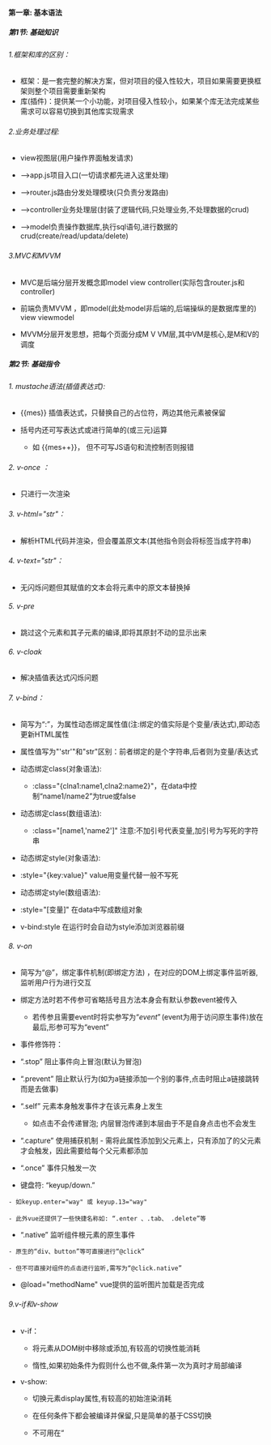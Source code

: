 #### 第一章: 基本语法

##### 第1节: 基础知识

######  1.框架和库的区别：

- 框架：是一套完整的解决方案，但对项目的侵入性较大，项目如果需要更换框架则整个项目需要重新架构
- 库(插件)：提供某一个小功能，对项目侵入性较小，如果某个库无法完成某些需求可以容易切换到其他库实现需求

######  2.业务处理过程:

- view视图层(用户操作界面触发请求)

-  -->app.js项目入口(一切请求都先进入这里处理)

-  -->router.js路由分发处理模块(只负责分发路由)

-  -->controller业务处理层(封装了逻辑代码,只处理业务,不处理数据的crud)

-  -->model负责操作数据库,执行sql语句,进行数据的crud(create/read/updata/delete)

######  3.MVC和MVVM

- MVC是后端分层开发概念即model view controller(实际包含router.js和controller)

-  前端负责MVVM ，即model(此处model非后端的,后端操纵的是数据库里的) view viewmodel

-  MVVM分层开发思想，把每个页面分成M V VM层,其中VM是核心,是M和V的调度



##### 第2节: 基础指令

###### 1. mustache语法(插值表达式): 

- {{mes}} 插值表达式，只替换自己的占位符，两边其他元素被保留

- 括号内还可写表达式或进行简单的(或三元)运算
  - 如 {{mes++}}， 但不可写JS语句和流控制否则报错

###### 2. v-once ：

- 只进行一次渲染

###### 3. v-html="str"： 

- 解析HTML代码并渲染，但会覆盖原文本(其他指令则会将标签当成字符串)

###### 4. v-text="str"： 

- 无闪烁问题但其赋值的文本会将元素中的原文本替换掉

###### 5. v-pre 

- 跳过这个元素和其子元素的编译,即将其原封不动的显示出来

###### 6. v-cloak 

- 解决插值表达式闪烁问题

###### 7. v-bind：

- 简写为“:”，为属性动态绑定属性值(注:绑定的值实际是个变量/表达式),即动态更新HTML属性

- 属性值写为"'str'"和"str"区别：前者绑定的是个字符串,后者则为变量/表达式

- 动态绑定class(对象语法):   
  - :class="{clna1:name1,clna2:name2}"，在data中控制“name1/name2”为true或false

- 动态绑定class(数组语法):    
  - :class="[name1,'name2']" 注意:不加引号代表变量,加引号为写死的字符串

-   动态绑定style(对象语法): 
  - :style="{key:value}" value用变量代替一般不写死

-   动态绑定style(数组语法): 
  - :style="[变量]" 在data中写成数组对象

-   v-bind:style 在运行时会自动为style添加浏览器前缀

###### 8. v-on

- 简写为“@”，绑定事件机制(即绑定方法) ，在对应的DOM上绑定事件监听器,监听用户行为进行交互

- 绑定方法时若不传参可省略括号且方法本身会有默认参数event被传入
  - 若传参且需要event时将实参写为“$event”($event为用于访问原生事件)放在最后,形参可写为“event”

-  事件修饰符：

  - “.stop” 阻止事件向上冒泡(默认为冒泡) 

  - “.prevent” 阻止默认行为(如为a链接添加一个别的事件,点击时阻止a链接跳转而是去做事) 

  - “.self” 元素本身触发事件才在该元素身上发生
    -  如点击不会传递冒泡; 内层冒泡传递到本层由于不是自身点击也不会发生

  -  “.capture” 使用捕获机制
    - 需将此属性添加到父元素上，只有添加了的父元素才会触发，因此需要给每个父元素都添加

  -  “.once” 事件只触发一次

  -  键盘符: “keyup/down.” 

    - 如keyup.enter="way" 或 keyup.13="way"

    - 此外vue还提供了一些快捷名称如: “.enter 、.tab、 .delete”等

  -  “.native” 监听组件根元素的原生事件

    - 原生的“div、button”等可直接进行“@click”

    - 但不可直接对组件的点击进行监听,需写为“@click.native”

  -   @load="methodName" vue提供的监听图片加载是否完成

###### 9.v-if和v-show

- v-if：

  - 将元素从DOM树中移除或添加,有较高的切换性能消耗

  - 惰性,如果初始条件为假则什么也不做,条件第一次为真时才局部编译

- v-show:

  - 切换元素display属性,有较高的初始渲染消耗

  -  在任何条件下都会被编译并保留,只是简单的基于CSS切换

  -  不可用在“<template>上”

-  如果元素频繁切换,最好用v-show  

-   如果显示一次或永不显示,没必要将其渲染,最好用v-if

###### 10.v-for

- 循环数组: 

  -  v-for='item in list' 仅获取值 

  -  v-for='(item,index) in list' 获取值和索引(从0开始)

-  循环对象数组:
  -  v-for='object in Array' 获取到对象object， 提取对象值使用“object.属性”， 获取索引的用法同上

-  循环对象: 
  -  v-for='(value,[key],[index]) in object'  key和index为可选参数

-   迭代数字: 
  -  v-for='count in number' count值从1开始

-   使用v-for指令最好添加key,用以指明当前循环对象的身份,由于v-for渲染已更新过的列表元素时,列表项虽已发生更改但它仍简单复用此处的每个元素,并没有跟踪每个节点由此可能造成乱序(详看diff算法及数据结构)

-   v-bind绑定key时，绑定值只能为number或string类型
  -    一般为“:key='onlyitem'”(不和index绑定)
  -    添加了key属性的元素不会被复用,而未添加则Vue在渲染时出于效率考虑会尽可能复用已有的元素

###### 11.v-model

- 数据双向绑定,只能用于表单元素

-   仅仅对于input时，原理:语法糖,v-bind和v-on的结合

  - 实质:v-bind绑定数据(:value="mes"),v-on绑定input事件(v-on:input="change")

  - change(event){this.mes=event.target.value}

-   和radio组合:
  - v-model绑定相同的变量即可,即代替了name属性形成互斥
  - 但value属性要写,因为提交的就是它,实际上v-model绑定的就是它

-   和checkbox组合:

  - 单个复选框:如同意某一项协议,此时v-model为布尔值,value值不影响v-model

  - 多个复选框:v-model绑定同一个变量,变量对应数组即可(注:写法“变量:[]” 必须有“[]”)
    - 此时要有value,选中时会将value添加进数组中

-   和select(下拉菜单)组合: 

  - v-model加到select标签上而非option标签上

  - v-model会优先匹配value属性,若无value则匹配“<option>”的text
  - 单选:v-model对应的变量绑定单个字符串即可 即“变量:""”

  - 多选:v-model对应的变量绑定数组,注意写法(select标签内要添加multiple属性)

  - 值绑定(:value):一般input中的value不写死,故需动态绑定(此知识点是对checkbox和select的优化)

  ```html
  <label v-for="item in items" :for="item">
    <input type="checkbox" :value="item" :id="item" v-model="hobbies">
  </label>
  ```

  ```javascript
   hobbies:[],
   items:["篮球","足球","排球","火球"]
  ```

-   修饰符:

  -  v-model.lazy：输入框失去焦点或按回车时才同步数据,而非默认的数据改变时立刻同步

  -  v-model.number：将输入框的内容当做数字处理,默认情况下输入的内容是被当做字符串进行处理的

  -  v-model.trim：去除输入内容左右两端的空格

##### 第3节: 数组中能在vue中及时响应的方法

###### 1.  及时响应的方法: 

- push/pop/shift/unshift/sort/reverse/splice 
- 这些方法均可及时响应且不会改变原数组

######  2. 不能及时响应的方法:

- 直接使用Arr[index]='str'索引值修改
  - 解决方法: vue提供的set方法: vue.set(Arr,index,newValue) ,可直接通过相应的索引进行修改

- 修改数组长度Arr.length=num
  - 解决方法: 通过修改splice()数组中的元素

##### 第4节: 计算属性

1. 计算属性有两个特定的get和set方法,但一般不写set方法则为只读属性

2. 所有计算属性都以函数形式写在computed内,最终返回计算后的结果

3. 例:

```vue
<h2>{{str}}</h2>
```

```javascript
computed:{
  str: {
    set: function(value) {
      console.log(value * 2)
    }
    get: function() {
      console.log("example")
    }
  }
  // 使用set时可直接“vm.str=x”此时形参value等于x
  // 若只有一个属性则可直接简写为str(){...}
}
```

4. 特点
   - 性能更高,其内部的方法只调用一次
   - 计算属性依赖缓存,当数据变化时才会再次重新取值再次调用
   - 当遍历大数组和做大量计算时使用计算属性
   - 而methods则是只要被渲染就会被调用

##### 第5节: 过滤器

1. 在插值“{{}}”中数据的尾部添加管道符“|” 

    - 经常用于格式化文本,如字母大小写,货币千位使用逗号分隔等

    - {{msg | filtername([arg1],[arg2])}} 

        - 将msg作为参数传递给filtername进行处理,filtername可接受参数,但第一个参数为msg

        - 注:当filtername接受参数时形参需比实参多一个参数作为msg

2. 写法:

    - ```javascript
        //  过滤器无参数时
        {{ msg | filtername }} 
        /*------------------------*/
        filters:{
          filtername(str) {
            return console.log(str) 
          }
        }
        
        // 有参数时
        {{ msg | filtername(str) }} 
        /*------------------------*/
        filters:{
          filtername(Msg,Str) {
            return console.log(Msg + Str) 
          }
        }
        ```

        

    - ```javascript
        //  从外部引入方法将其注册为过滤器
        {{ msg | filtername }} 
        /*------------------------*/
        import filtername from '...'
        /*------------------------*/
        filters:{ filtername }
        
        // 注：引入的filtername方法内部处理完毕需将结果return
        ```



------

#### 第二章: 组件

##### 第1节：组件创建步骤

###### 1. 方法1:

- 常规方法创建,但vue2.0之后不推荐此写法

1. 创建组件构造器:

    - ```javascript
        const myComponent=Vue.extend({
          template: `<div><h2>第一步创建组件</h2></div>` 
         })
        ```

        

2. 注册组件:

    - Vue.component('组件标签名',组件构造器名)

    - 如：Vue.component('my-cpn',myComponent)

3. 使用组件:
    - <my-cpn></my-cpn>   

###### 2. 方法2:

- 使用注册语法糖,同方法1相比只是省略了“extend”而已
- 直接注册 “Vue.component('组件标签名',{template:}) ”就是把extend内的内容直接替换过来

注:方法1和2都是全局注册,无需在实例中再次去注册

模块化:从代码逻辑角度划分,方便代码分层开发,保证每个功能模块单一

组件化:从UI界面角度划分,前端的组件化,方便UI组件重用

##### 第2节: 全局与局部组件

######  1. 全局组件:

- 写在实例外部的“Vue.component('组件标签名',组件构造器名)”
- 全局均可使用

######  2.局部组件: 

- 写在实例内部的如同methods方法“components:{组件标签名:组件构造器名}”
- 只能在挂载的实例内使用

###### 3.$el属性

- 所有的组件都有一个“$el”属性用来获取组成组件的元素
- 如: 直接拿组件的offsetTop属性“this.$refs.str.offsetTop”拿不到,需写为“this.$refs.str.$el.offsetTop”
- 注: 仅仅是组件来用“$el”

##### 第3节: 父子组件

- 组件只能先创建再注册,书写顺序不可反
- 子组件应先创建再创建父组件

- 可在父组件中注册子组件

- ```javascript
    const son=Vue.extend({
      template:
      	` <div><h2>这是子组件</h2></div> `
    })
    const par=Vue.extend({
      template:
      	`<div><h2>这是父组件,下面是调用的子组件</h2></div>`,
      	components:{cpnson:son},
    })
    Vue.component('cpnpar',par)
    ```

    

- 针对上例,不可直接在实例中使用(好比附庸的附庸不是我的附庸)

- 若想在实例中直接使用子组件则必须将其进行全局注册或在实例中再次进行注册

##### 第4节: 组件中的data

- 组件内部不能访问实例中的数据,故需有自己的data数据,但data必须写为一个函数,其内部再返回一个对象
    - 如: data(){return {key:value}}

- data写为函数而非对象的原因

    - 组件的目的就是为了进行复用,当组件复用时,组件内的data数据也应跟随模板一块复用,若data内直接写为对象,相当于把data直接挂载到这个组件的原型上了,所有复用的组件共用一个data， 当别的地方复用组件并修改组件内的数据时,其他地方复用的组件也会受到影响，因此data应跟随组件进行深拷贝，这样每复用一次组件，就会返回一份新的data

- ```javascript
    function Box(){};
    Box.prototype.data = {
      msg:"aaa"
    };
    let b1=new Box();
    let b2=new Box();
    b1.data.msg = "bbb"; //这里修改一个实例的属性，会造成另一个实例的属性也跟着修改了
    console.log(b1.data.msg);	// bbb
    console.log(b2.data.msg);	// bbb
    ```
    
    
    
    ```javascript
    function Box() {
      this.data = this.data();
    }
    Box.prototype.data = function() {
      return {
        msg:"aaa"
      }
    };
    var b1=new Box();
    var b2=new Box();
    b1.data.msg="bbb";	// 以函数的形式去定义的属性，这样它们有自己的作用域，在修改的时候不会影响到别人
    console.log(b1.data.msg);	// bbb
    console.log(b2.data.msg);	// aaa
    ```
    
    

##### 第5节: 父组件通过props属性向子组件传值

###### 1. 传值步骤:

1. 子组件构造中写“props['变量1','变量2']”

2. 父组件引用的子组件标签中绑定:“变量1=数据1” ，然后子组件内即可通过“变量1”获取数据
    - 其实就是在子组件中定义一个变量,变量在父组件引用的子组件标签中与父组件相应的数据进行绑定，子组件获得数据

###### 2. props类型限制:

1. 可以为数组如:“props: [str1, str2]”

2. 也可为对象:

    ```javascript
    props: {
      str1: Number, 	// 绑定传入的值需为number型
      str2: [Number,string], // 绑定传入的值需为number或string型
      str3: {
        type:Number,
        default:100, 	// 绑定类型的同时为其指定默认值
        required:true,	 // 模板标签内必须绑定变量进行传值引用
      }, 
      str4: {
        type:Object,
        default() {return {} }  // 默认值也可为函数
      },
      str5: {
        type:Array,
          default() {return [] }  // 默认值也可为数组
        }
    }
    ```

    -   支持的type类型有:String/Number/Boolean/Array/Object/Date/Function/Symbol/自定义构造函数

    -   当type类型为Array或Object时必须写“default函数”

###### 3. 驼峰标识:

-   props定义时使用驼峰命名变量,但在模板标签里绑定数据时大写改为小写同时增加短横
-   组件在注册时使用驼峰命名，但在父组件中引用时也需将大写改为小写同时增加短横

-   浏览器解析元素时会把元素和属性都变成小写(HTML里不区分大小写),因此驼峰命名时要变为短横

-   注: 当模板标签里绑定方法时无需更改,如“@titleClick="titleClick"”

###### 4. 示例

```html
<div id="app">
  <son-cpn :son-mes='parMes'></son-cpn>
</div>
<template id="sonCpn">
  <div>
    <h2>{{sonMes}}</h2> 
  </div>
</template>
```



```javascript
Vue.component('parentCpn',{
  template:"#sonCpn",
  props: {
    sonMes: '',
  }
})
const vm = new Vue({
  el: "#app",
  data: {
    parMes:"这是父组件中的数据，sonMes接收"
  }
}) 
```

###### 5.优缺点

- 缺点：跨层级通信，兄弟组件通讯困难，需子组件-父组件-子组件；父子-子孙通信需多层嵌套

- 优点：灵活简单，可以对`props`数据进行计算属性，数据监听等处理；一层父子组件通信方便

##### 第6节: 子组件通过$emit向父组件发送事件

######  1. 整体流程:

1. 子组件某元素触发事件 
    - 如: <button @click=btn>点击</button>

2. 子组件方法内定义事件函数,若要告知父组件则函数内需包含“this.$emit('自定义事件名',[数据])”即触发此事件
    - 如: btn(){this.$emit('clibtn',[data1],[data2])}

3. 父组件引用的子组件标签添加事件，即接收子组件发射来的事件(用“v-on”绑定子组件的自定义事件名，即监听此事件)
    - 如: <son @clibtn='rec'></son>

4. 父组件要执行的事件函数
    -  如: rec(data1,data2){}

######  2. 注意事项:

1. 第二步传递多个数据时,只需在实参后继续添加,然后第四步父组件添加对应的形参即可
2. 第三步父标签模板中的点击事件是“@子组件事件名称=父组件自定义事件名称” 
    -  即子组件触发的事件父组件需用别名进行接收 而不是直接使用“@click=子组件事件名称”

3. 另第三步添加事件时会默认将数据进行传递,如同event事件默认传递一样,故只需在第四步添加形参接收即可

######  3. 示例

```html
<div id="app">
  <mycpn @btnclick="parClick"></mycpn>
</div>
<template id="soncpn">
  <div>
    <button  @click=btn(item)>点击</button>
  </div>
</template>
```



```javascript
Vue.component('mycpn',{
  template:"#soncpn",
  data(){
    return {
      item: 123
    }
  },
  methods:{
    btn(value){
      this.$emit('btnclick', value)
    }
  }
})
const vm = new Vue({
 el:"#app",
 methods:{
    parClick(item) {
      console.log(item); 	// 123
    }
  }
})
```

##### 第7节: 父组件访问子组件的方法

-  通过“this.$children”

    - 得到的是个数组集合,然后通过下标拿到具体的子组件,最后通过“.”方法直接访问具体子组件的属性、数据等

    - 如:console.log(this.$children[2].id)
    - 缺点：不可控性大,有一定风险（通过v-if改变组件状态，很容易出现调用错误）

    - 优点：可直接获取vue实例，对实例下的数据和方法直接获取或者引用，适合已知的固定化的页面结构

-  通过“this.$refs”

    - 得到的是个对象,因此需要给子组件添加属性“ref='refName'”(ref既可绑定组件也可绑定普通元素),然后就可通过“refName.”访问数据

    - 如:console.log(this.$refs.keyName.name)

    - 优点：v-if改变其他组件状态不会受到影响
    - 缺点：如果元素未渲染到页面是获取不到的，如在生命周期“created“中就不可使用

##### 第8节: 子组件访问父组件的方法

-  通过“this.$parent”
    - 直接访问上一级父对象,拿到父对象后直接使用“.”方法访问父对象中的数据
    - 缺点：每个模块应尽量只做一件事，组件应相互保持独立，如果一个组件需要访问其父组件的上下文，那么该组件将不能在其它上下文中复用
-  通过“this.$root”直接访问根元素，用法同上

##### 第9节: 中央事件总线$bus

1. 用途：

    - 对于一些非父子组件来说，它们一方面不适用props，另一方面又没有必要使用Vuex，则可使用$bus

2. 使用流程:

    - 可直接在“main.js”文件中`Vue.prototype.$bus = new Vue()`将“$bus”挂载到Vue原型上
        - A组件触发事件 `this.$bus.$emit('methodName',[data])`
        - B组件监听事件 `this.$bus.$on('methodName',([data]) => {})`

    - 还可创建类似方法的单独JS文件进行导出

        - ```javascript
            // 创建bus.js文件
            import Vue from 'vue'
            export const bus = new Vue()
            
            /*-------------*/
            // A组件引入bus
            import { bus } from "./bus.js";
            bus.$emit('methodName', [data])
            
            /*-------------*/
            // B组件引入bus
            import { bus } from "./bus.js";
            bus.$on('methodName', ([data]) => {})
            ```

3. 移除监听：
    - 原因：vue是单页应用，某个页面刷新后与之相关的bus会被移除，导致业务无法继续；另业务有反复操作的页面，bus在监听时会触发多次，也是一个隐患；故vue页面销毁时同时移除bus事件监听
    - 移除：
        - `this.$bus.$off('methodName')`或`bus.$off('methodName')` 移除某个事件监听
        - `this.$bus.$off()`或`bus.$off()` 移除所有事件监听

##### 第10节: 插槽

###### 1. 基本使用:

- 插槽:父组件提供了安插内容到子组件中的方法

- 子组件模板之中使用“<slot></slot>”标签相当于预留了占位,父组件引用子组件并在子组件中写其他元素时,所写内容会代替“slot”标签的位置

- 默认值：“slot”标签中设置了元素,若父组件不在子组件中添加其他内容，则默认显示slot中的元素否则显示所加内容

- 多个值：父组件在子组件中虽然添加多个内容,但这些内容一起将子组件的一个slot标签的位置代替掉

- 注：一个插槽就是一个位置,若子组件中有多个slot而组件标签中虽只有一个元素但它会显示多次

######  2. 具名插槽:

- 子组件 “<slot name="slotName"></slot>”设置name属性后,父组件内的元素添加“slot='slotName'”属性与其对应才可替换其位置，否则slot位置若有默认元素则显示默认元素，若无默认元素则其位置什么也不显示

- 无name的“slot”标签属于匿名插槽，组件标签内的元素可默认将其替换掉

###### 3.作用域插槽: v-slot(slot-scope已被废弃)

- 编译作用域：父组件模板的所有东西都会在父级作用域内编译，子组件模板的所有东西都会在子级作用域内编译，子组件中的变量不会去父级作用域查找，即父在父,子在子

- 父组件改变子组件数据的渲染形式，即内容仍为子组件的内容，但是由父组件来决定如何渲染，为了在父组件中使用子组件所属的数据，父组件中添加“v-slot='临时变量名'”属性,临时变量将保存子组件中的slot中的数据，这样父组件中就可随意渲染普通的子slot绑定时的数据

- ```vue
  // 父组件  将子组件引入并注册后
  <template>
    <div class="parent">
      <son v-slot="title">
        <h1>父元素通过v-slot拿到了子组件插槽时绑定的title(也就是ti)数据</h1>
        <h2>{{title.name}}</h2> // firstName
      </son>
    </div>
  </template>
  ```
  
   
  
  ```vue
  // 子组件
  <template>
    <div class="son">
      <slot :title="ti"></slot> // 匿名插槽
    </div>
  </template>
  
  <script>
    export default {
      data() {
        return {
          ti: {
            name: 'firstName'
          }
        }
      }
    }
  </script>		
  ```
  
  

##### 第11节: 生命周期   

1. 生命周期图示

    <img src="imgs/vueImg/vue生命周期.png" alt="vue生命周期" style="zoom: 33%;" />

2. 主要生命周期分类

    - 创建期间的生命周期函数：
        - beforeCreate：实例刚在内存中被创建,此时未初始化data和methods属性
        - created：实例已在内存中被创建好,data和methods也被初始化,但模板还未被编译
        - beforeMount：模板已完成编译但还未被挂载到页面中
        - mounted：模板已编译好并被挂载到页面指定容器中显示

    - 运行期间的生命周期函数：
        - beforeUpdate：状态更新之前执行此函数，此时data值是最新的，但是界面上的数据是旧的，因为此时还未开始重新渲染DOM节点
        - updated：实例更新完毕后调用此函数，此时data和界面上的数据都已完成更新，页面也重新被渲染

    - 销毁期间的生命周期函数：
        - beforeDestory：实例销毁之前调用，在这一步实例仍可完全调用
        - destoryed：实例销毁后调用，函数调用后，vue实例指示的所有东西都会解绑，所有事件监听器会被移除，所有的子实例也会被销毁





------

#### 第三章: webpack

##### 第1节: 基础

1. 安装工具

    - 安装好node后,命令行输入“npm i nrm -g https://registry.npm.taobao.org”安装nrm (node自带软件包管理工具npm) 

    - nrm提供了安包的几个常用地址,安装好nrm后，输入“nrm ls”(即list)查看下载包的地址，其中有淘宝镜像等网址,注意:是在此网址里下载所用的包

    - 输入“nrm use npm”或“nrm use taobao”即可切换下载源 然后再用“npm i 包名”下载包即可

    - 推荐使用淘宝源,下载较快 ；npm是国外源地址下载较慢 ；cnpm后期可能会出现版本问题

2. 下载包

    - 下载指定版本“npm i webpack@3.6.0 -g” @紧跟版本名 -g为全局安装(即在本机上以后无需安装)

    - 局部安装“npm i webpack@3.6.0 --save-dev” 

    -  --save-dev是开发时依赖,项目打包后不需继续使用 

    -   --save运行时依赖

    -   若下载vue,则不得带-dev 因为vue在运行时代码也依赖它

3. 其他

    - webpack和grunt/glup的区别

        -  前者更加强调模块化开发管理,而文件压缩合并及预处理为附带功能

        -  后者强调前端流程的自动化,模块化不是其核心
- dist文件夹下放置打包好的文件 
    - src文件下放置源文件，里面的lib文件夹里放置手动拷贝过来的第三方包
    - node_modules是用npm装的第三方包
- 指令：“webpack 原文件路径 新文件路径” 将原文件打包到指定的新文件中，打包后的文件名为“bundle.js”

##### 第2节: webpack的配置

1. 在当前文件夹内输入“npm i webpack@3.6.0 --save-dev”为本地安装
    - 生成“package-lock.json”和“node_modules”文件夹

2. “npm init”: 初始化 即重新开始配置相关的文件,给包起名配置路径等
    - 通过初始化生成了“package.json”包管理工具文件

3. package.json文件:

    - 主要用来记录依赖包名称、版本、运行指令等

    - dependencies运行依赖 、devDependencies开发依赖

    - 在“script”中可以配置映射，使用时直接“npm run 映射名”

        -   如: build(映射名):webpack(映射命令) 

        -   “npm run build” 相当于直接运行命令“webpack”
        -  直接输入“webpack”为使用全局方式打包,不推荐使用 
        - 构建映射的好处：凡是在终端直接执行的命令均为全局,构建映射后执行命令时优先去本地配置文件执行命令，若无相对应的映射再执行全局 

        -  **注意：在构建映射时最后一个对象结尾千万不能给逗号,否则打包时报错**

    - 指定包版本：

        -   “~1.2.2”表示安装“1.2.x”的最新版但不安装高于“1.3.x”

        -   “^1.2.2”表示安装“1.x.x”的最新版但不安装高于“2.x.x”

        -   latest安装最新版本

4. “vue.config.js”文件（脚手架2是webpack.config.js）
    - 用来配置打包路径，起别名等

  

##### 第3节: 处理CSS和Less

1. webpack仅仅是处理JS之间的关系，CSS、图片之类的还需插件loader来处理

2. 处理css文件下载css-loader和style-loader
    - css-loader负责加载 ，style-loader负责解析 ，二者都要安装

3. loader使用安装步骤:

    -  “npm i --save-dev css-loader@version style-loader@version” 进行安装(二者版本不对应可能会出错）

    -  在webpack.config.js中使用“module”进行配置

    -  “use”配置时“style”在前“css”在后,因为webpack读取loader时从右往左

    -  配置代码如下(如何配置代码可进webpack官网查看):

        ```javascript
        module:{
          rules:[
          	{
            	test:/\.css$/, 	// 处理css文件 注意:此处正则键值不带引号 
              use:['style-loader','css-loader']
            },
          ]
        }
        ```
        
        

4. 安装配置less-loader和less

    -  配置文件,类似css配置

    ```javascript
    {
      test:/\.less$/,
      use: [
        {loader: "style-loader"},
        {loader: "css-loader"},
        {loader: "less-loader"}
      ]
    }
    ```

    

##### 第4节: 处理图片

1. 安装url-loader并在“rules”中进行图片相关配置

2. 当图片大于“url-loader”配置中设置的limit值时会将图片处理成file文件，此时需要下载“file-loader”并在“output”中进行“public-path”的配置

    - 注: public-path的路径配置代表以后所有url的文件前面均会添加的前缀,因为打包文件是针对dist文件夹的

    - 目前入口文件index未在src文件在中,以后将index也打包到src中时,路径“dist/”就需要改变了

3. webpack自动生成的图片名字较长,是个32位的哈希值,因此需要自定义命名 

    - 在options中添加“name: 'img/[name].[hash:8].[ext]'”

    - img 文件图片要打包到的文件夹 

    - [name] 获取图片原名

    - [hash:8] 防止图片名冲突依然使用hash但只保留8位 

    - [ext] 使用图片原扩展名(即后缀名)

    - 注:此处的中括号不是可选参数的意思而是规定写法 ，若不带括号则所有的图片均会以“name”字符串命名

4. 配置代码如下(注意：处理图片路径写在output中,而配置具体内容写在“module”的rules中):

    ```javascript
    output: {
      publicPath: 'dist/'
    },
    /*-----------------*/
    {
      test:/\.(jpg|png|gif|jpeg)$/,
      use: [
        { 
          loader: 'url-loader',
          options: {
            limit: 8192,	//当加载的图片小于limit时会将图片编译成base64字符串形式 大于limit时需用file-loader
            name: 'img/[name].[hash:8].[ext]' //注意单引号
          }
        }
      ]
    }
    ```

    

	5. 处理字体文件也类似:	{test: /\.(ttf|eot|svg|woff|woff2)/, use: 'url-loader'}



##### 第5节: ES6语法转换为ES5

1. 安装对应的loader(有两套包,若失败就两套都装上）

    -  npm i babel-loader@7.1.5 babel-core@6.26.3 babel-preset-es2015@6.24.1 -D (或将第三个换为babel-plugin-transform-runtime )

    -  npm i babel-preset-env babel-preset-stage-0 -D

2. 配置代码如下:

    ```javascript
    {
      test: /\.m?js$/, 	// 处理ES6语法
      exclude: /(node_modules|bower_components)/, // 排除node中的JS文件不编译
      use: [
      	{
        	loader: 'babel-loader',
         	options: {presets: ['es2015']}  // 由于未用第二套包“babel-preset-env”故将“babel/preset-env”改为“es2015”
         }
      ]
    }
    ```

    

3. 根目录下新建“.babelIrc”文件(注:需按JSON格式来写)进行如下配置:

    ```json
    // 两种配置方法,首选第二个
    {
      "presets": ["env","stage-0"],
      "plugins": ["transform-runtime"]
    }
    /*-------------------*/
    {
      "presets": [
          [
            "env", 
            {
              "modules": false,
               "targets": {
                  "browsers": ["> 1%", "last 2 versions", "not ie <= 8"]
               }
             }
          ],
          "stage-2"
        ],
      "plugins": ["transform-vue-jsx", "transform-runtime"]
    }
    ```

    

##### 第6节:引用vue

1. vue编译时有两种方式 

    - runtime-only 只能在“.vue”文件中使用template,JS文件中不可使用,编译时只识别render函数，在“.vue”文件中开发时推荐使用

    - runtime-compiler 代码中可有template，因为runtime-compiler可编译template

2. 下载安装本地的VUE:

    - npm i vue@2.5.1 --save 注意:不得带-dev 因为vue运行时也要依赖

    - 引入 “import Vue from 'vue'”

3. 修改编译方式

    - vue默认使用“runtime-only”方式编译，若使用了template则报错，修改编译方式即可

    - 进行模板文件配置，代码如下(在module.exports里配置,和entry、module等同级别)  

        ```javascript
        resolve: {
          alias: { // 起别名 更改vue的编译方式让其到vue中指定的文件夹下使用指定文件
            'vue$': 'vue/dist/vue.esm.js'
           }
        }
        ```

        

4. 补充:

    - resolve主要用来解决路径问题

    - 和“alias”同级别写“extension:{'.css','.vue'...}” 以后引入的"css、vue"文件就可省略后缀名

    - 注: 在index文件里引入bundle.js文件时，把js文件放在body中最后位置，即先搭结构再引文件否则报错
    - 在vue的实例化中,如果有template,则其会将el挂载的组件替换掉，意思就是模板中的内容会直接将“<div id="#app"></div>>”替换掉,故div内部不需写任何东西

##### 第7节: 直接引用“.vue文件”

1. 需对“.vue”进行处理，安装“vue-loader”和“vue-template-complier”
    - npm i vue-loader@13.0.0 vue-template-complier@2.5.1 --save-dev

2. 配置文件

    ```javascript
    {
       test:/\.vue$/,
       use:['vue-loader']
     }
    ```

    

3.  补充

    - vue-loader版本15以上就需要安装vue-loaderplugin

    - 在“webpack.json”中直接更改包的版本号,然后运行“npm i”就可将包重新更新下载

    - “vue-template-complier”的版本和“vue”的版本不一致可能会报错

##### 第8节: 插件的扩展

1. loader和plugin的区别

    - loader主要用于转换某些类型的模块,是一个转换器

    - plugin是插件,是对webpack的扩展,是个扩展器

2. 版权声明插件“BannerPlugin”

    - webpack自带，故不需安装只需配置即可

    - 首先引入webpack：const webpack = require('webpack')

    - 然后和“module、resolve”同级配置:
        -  plugins:[new webpack.BannerPlugin('版权声明信息,此处的信息会出现在bundle.js的首行')]

3. 打包html的插件“html-webpack-plugin”（脚手架3应该不再需要它）

    - 项目发布时发布的是dist文件夹里的内容，故需将同dist同级的index文件打包进dist文件里

    - 此插件有两个功能:
        - 自动生成一个“index.html”文件 (可根据指定模板生成)
        -  自动将打包好的“bundle.js”文件引入到“index.html”文件中

    - 安装方式: npm i html-webpack-plugin@3.2.0 --save-dev

    - 配置方式(同BannerPlugin): 

        ```javascript
        const htmlWebpackPlugin = require('html-webpack-plugin')
        
        plugins: [new htmlWebpackPlugin({template:' index.html'})]
        ```

        

    - 会找寻配置文件所在目录中的“index.html”为模板生成新的“index.html”到dist文件夹中，故配置文件output中的“publicPath:'dist/'”需删除，模板“index.html”文件无需引入“bundle.js”

4. js压缩插件“uglifyjs-webpack-plugin”

    - 作用:自动将打包后的“bundle.js”进行压缩

    - 安装方式: npm i uglifyjs-webpack-plugin@1.1.1 --save-dev

    - 配置方式(同BannerPlugin):

        ```javascript
        const uglifyjsWebpackPlugin = require('uglifyjs-webpack-plugin')
        
        plugins:[new uglifyjsWebpackPlugin()]
        ```

        

5. 热刷新(即自动打包)插件“webpack-dev-server”

    - 作用: 运行一次映射命令以后就可启动使用热刷新(只需运行一次“npm run dev”,以后每次保存都会自动刷新,类似Google插件liveReload；另“npm run dev是脚手架2的命令,“npm run serve”脚手架3的运行命令)

    - 安装方式: npm i webpack-dev-server@2.9.1 --save-dev -g

    - 映射命令: “"dev":"webpack-dev-server --open"”

    - 配置方式:

        ```javascript
        devServer: {
          contentBase: './dist', 	// 为哪个文件夹提供服务,默认为根目录
          inline: true;	// 页面是否实时刷新
          port: 8080;	// 指定端口号,默认为8080故可不指定
        }
        ```

        

6. eslint

    - 手动关掉eslint
        - config文件夹下index.js文件中,将“useEslint”属性值改为false即可

    - vscode编辑器在进行代码格式化时会将单引号变为双引号,同时也会在花括号尾部加分号,但这两项与ESlint的要求冲突了,要以ESLint为准时:

        - 在根目录下新建“.prettierrc”文件(此文件为json文件),在此文件中修改

        - 格式化时不加分号："semi":false

        - 用单引号代替双引号："singleQuote":true

    -  函数名称和小括号之间不带空格,但ESLint要求带,将此要求禁用掉:
        - 在ESLint配置文件“.eslintrc.js”中的rules中添加“'space-before-function-paren':0”

7. vue-lazyload

    - 图片懒加载插件

    - 具体安装使用流程

        - 安装vue-lazyload插件

        - main.js文件引入“import VueLazyload from 'vue-lazyload'”
        - 并使用“'Vue use(VueLazyload,{可选参数})'”
            - 可选参数示例: “loading:require('占位图片地址')” 即当图片未加载出时显示此张图片

        - 将原来图片属性“:src='XXX'”改为“v-lazy='XXX'”

------

#### 第四章：Vue ClI

##### 第1节: 脚手架2和3的安装及项目初始化

1. CLI:Command-Line Interface 命令行界面,俗称脚手架,可用其快速搭建Vue开发环境及对应的webpack配
2. 开发大型项目时,需考虑代码目录结构、项目结构和部署、热加载、代码单元测试等,借助脚手架来快速完成

3. 脚手架依赖node和webpack

    - 安装方式: npm i @vue/cli@3.2.1 -g 全局安装 (安装的是脚手架3)

    - 如果想用脚手架2,使用桥接工具将2的模板拉取下来即可: npm i @vue/cli-init@3.2.0 -g
    - 安装时空格键切换是否选中某项

4. 初始化项目:

    - 脚手架2: vue init webpack projectname 注意: 项目名称不为中文或大写字母 

    - 脚手架3: vue create projectName

5. 运行项目:

    - 脚手架2: npm run dev 

    - 脚手架3: npm run serve

    - 可到package.config文件中查看或更改

##### 第2节:Vue-CLI3(脚手架3)

1. 与脚手架2的区别:

    - 脚手架2是基于webpack3打造,3则是基于webpack4打造

    - 脚手架3设计原则是“零”配置(其实是将一些配置文件隐藏起来了)

        - 移除了根目录下的build、config等目录
        - 移除static文件夹,新增了public文件夹且index.html移动到了public文件夹内

        - 任意文件下控制台输入“vue ui”命令,就可启动本地服务进行可视化配置

2. 创建自定义的配置文件:

    - 在根目录下创建“vue.config.js”,将配置代码写在此，到时会将此文件与默认配置文件合并打包；

    - 此文件可修改webpack的默认配置

    - 配别名：

        ```javascript
        module.exports = { 
          configureWebpack: { 
            resolve: { 
              alias: {
                'assets': '@/assets', 	// 默认将@解析为“/src”根路径
              } 
            }
          } 
        }
        // 在使用“import”文件时无需使用“../”等而直接可用别名代替配置的路径
        // 如果不是使用“import”引入,如下面的图片引入就需加“~”
        ```

    - 图片在引入时需“src='~@/assets/xxx'”，webpack将@解析为“/src” 再用“~”动态引入

3. 修改配置文件:

    - 方式1: 通过命令“vue ui”可视化工具进入图形界面操作

    - 方式2: 在module包里“@vue”文件夹下“cli-service-->lib-->service.js”

    




------

#### 第五章: router

##### 第1节:基本概念

1. 路由:通过互联网将信息从源地址传输到目的地址的活动
2. 路由器提供了两种机制:路由和转送

    - 路由:决定数据包从来源到目的地的路径

    - 转送:将输入端数据转移到合适的输出端
3. 路由表:本质为映射表,决定了数据包的指向 (映射表: 内网ip对应电脑mac(物理)地址)
4. 后端路由:后端处理URL和页面之间映射的关系，对于普通网站来说所有的超链接都是url地址,所有的url地址都对应服务器上的资源
5. SPA(单页面富应用)主要特点:在前后端分离的基础上增加了前端路由
6. 前端路由:
    - 对于单页面应用程序来说,主要通过hash(即#号)实现不同页面之间的切换，这种由hash改变切换页面的方式叫前端路由
    - 核心：改变URL但页面不进行整体刷新
    - hash特点：HTTP请求中不会包含hash内容,所以单页面程序内容跳转主要由hash实现
7. URL的hash也是锚点,本质上是改变window.location的href属性；可直接通过location.hash来改变href但不刷新页面
8. router

    - route 一个路由信息对象；
    - routes 一组路由信息对象；
    - router 路由控制对象

    -  路由为插件,所有插件都需“Vue.use(插件名)”来使用

##### 第2节: 安装和使用路由

1. 安装 “npm i vue-router@3.0.1 --save”

2. 使用

    ```javascript
    import Vue from 'vue'
    import VueRouter from 'vue-router’ // 导入路由
    
    const Home = () => import('@/view/home/Home') // 引入相关组件
    
    Vue.use(VueRouter) 	// 使用路由
    const routes ={
      {
        path: '/home',
        component: Home,
      },
     // 在此配置路由映射
    }
    const router = new VueRouter({
      routes,	// 将路由挂载到实例上
      mode: 'history'
     })		// 创建路由实例
    
    export default router  // 导出路由
    ```

    

3. 路由重定向：默认显示的页面
    - 只需配置路径:{path:'/',redirect:'/home'}

4. 更改路径模式:

    - 默认情况下路径为哈希模式,即路径带“#”号 ，即mode模式默认为哈希

    - 创建路由实例化时增加“mode:history”即可更改为H5不带“#”的history模式

5. 声明式导航：

    - 通过`<router-link to="" tag=""><router-link/>`进行跳转

    - to 指定跳转的路径

    - tag 指定渲染成哪种标签组件

    - replace 不可通过页面上方的箭头后退或前进

    - active-class 当“router-link”对应的路由匹配成功时会自动给当前元素添加类名“router-link-active”，也可在路由实例化时设置“linkActiveClass:自定义类名” 然后给对应的“router-link”添加自定义类名即可

6. 编程式导航：

    - 通过代码跳转而不通过“router-link”路径

    - 给需要的按钮增加点击事件,methods写跳转代码即可

    - 如:

        ```html
        <button @click='toHome'></button>
        <router-view></router-view>
        ```

        ```javascript
        methods:{
          toHome() {
            this.$router.push('/home')
          }
        }
        ```

        

##### 第3节:路由懒加载

1. 懒加载概念:
    - 路由中定义了多个页面，所有的页面最终都会被打包在一个js文件中，如果一次性从服务器中请求这个页面耗时较长 
    - 路由懒加载主要作用就是将路由对应的组件打包成一个个js代码块，当这个路由被访问时才加载对应的组件

2. 加载写法:

    - 方式1: 结合vue的异步组件和webpack的代码分析

        ```javascript
        const Home = resolve => {
        	require.ensure( 
           ['../components/Home.vue'],
           () => {
            resolve(require('../components/Home.vue'))
            }
          )
        }
        ```

        

    -  方式2: AMD写法

        ```javascript
          const Home = resolve => require(['../components/Home.vue'],resolve)
        ```

        

    -   方式3: ES6写法

        ```javascript
        const Home = () => import('../components/Home.vue')
        ```



##### 第4节: 路由嵌套

1. 父组件写入`<router-link to='/parentPath/sonPath'>`及`<router-view>`

2. 路由路径配置下父组件添加属性`children:[{path:sonPath,component:”}]`
    - 此时子组件的路径名直接写名字即可,无需拼接“/”及父组件名字



##### 第5节: 路由传参

1. 动态获取路由: 

    - $route:获取处于活跃状态路由的信息
        - $route.params.变量名 

    -  注意与“$router”(跳转路由)的区别

2. 动态绑定路由:

    - 配置路径：如“path:'/user/:userId'”

    - 设置按钮 `<router-link :to="'/user/'+userId">用户</router-link>`

3. 要取得userId的数据，使用“$route.params.userId”

4. 传参方式:

    - 动态创建路由然后通过params方法

    - 使用类似node中的query方法：$route.query.keyName



##### 第6节:全局导航守卫

1. 导航守卫:vue-router提供的主要用来监听路由进入和离开的

2. 为何使用导航守卫:

    - 在一个SPA应用中用来改变网页标题 

    - 标题是通过“title”标签实现的，但一个SPA中只有一个固定的HTML，切换页面时title因此不会改变，但可通过JS修改

3. 普通方式修改标题
    - 修改标题的位置是每一个路由对应的vue文件,可通过“mounted”生命周期函数执行对应代码修改，但页面较多时不易维护，因为需要在多个页面执行类似的代码

4. 使用导航守卫修改标题

    - vue-router提供了beforeEach(前置钩子)和afterEach(后置钩子)钩子函数,它们会在路由即将改变前和改变后触发

    - 步骤:

        -  在每一个路由路径配置下(与path、component同级别)增加“meta:{title:str}”

        -  利用beforeEach钩子函数：

            ```javascript
            router.beforeEach((to,from,next) => {
              window.document.title = to.matched[0].meta.title; 
              next()
            })
            // to 即将进入的目标路由
            // from 当前导航即将离开的路由对象 
            // next 调用该方法后才能进入下一个钩子
            ```

        -   注:使用前置钩子函数必须主动调用next方法,使用后置钩子函数则无需写

5. 其他守卫:
    - 除全局守卫外,还有路由独享守卫及组件内的守卫等,具体看官网 

6. 从一个路由跳转到另一个路由后再跳转回来,记录其未跳之前的状态 

    - 使用“beforeRouterLeave”钩子和“path”

        ```javascript
        beforeRouterLeave(to,from,next){this.path=this.$router.path; next()}
        ```

    -  但一般使用currentIndex方法去解决这个问题而不使用钩子

##### 第7节: keep-alive

1. vue内置的一个组件,可以使被包含的组件保留状态或避免重新渲染 

2. 当从一个页面跳转到另一个页面时,由于是路由管理,上个页面会被销毁,因此若要再跳转回去使之保持原状态则在那个组件外面包裹“keep-alive”

3. <router-view>也是一个组件,如果它被嵌在<keep-alive>里面,则所有路径匹配到的视图组件都会被缓存

4. keep-alive的属性:

    - include(可为字符串或正则)：只有匹配的组件会被缓存 
    - exclude：匹配到的组件不被缓存

    -  例：

        ```html
        <keep-alive exclude="About,Home">
          <router-view></router-view> 
        </keep-alive>
        ```

        ```javascript
        // 相关的vue组件必须添加对应的name属性，还需写两个钩子，另注意钩子中的“router”和“route”
        export default {
          name: "About",
          data() {
            return {path: ''}
          },
          activated() {
            this.$router.push(this.path)
          },
          beforeRouteLeave() {
            this.path = this.$route.path
          }
        }
        ```

        

    



------

#### 第六章：Vuex

##### 第1节：基本概念

1. Vuex：专为vue.js应用程序开发的状态管理模式
2. 作用：可将多个界面里共享的状态数据放入到vuex中，可将其看为多个组件里共享的变量放在了同一个对象里

3. 应用场景：比如用户的登录状态、用户名称、头像、地理位置信息、商品的收藏、购物车中的商品等，将这些状态信息放在统一的地方进行保存和管理,并且它们还都是响应式的
4. Vuex是个插件,项目中可使用可不使用，安装: “npm i vuex@3.0.1 --save” 

##### 第2节：入口文件

1. 单独建个“store”文件夹,新建一个入口index.js文件

2. 入口文件: 

    ```javascript
    import Vue from 'vue'
    import Vuex from 'vuex'
    Vue.use(Vuex)
    const store = new Vuex.Store({
      state: {},
      getters: {},
      mutation: {},
      ...
    })
     export default store
      // main.js文件引入此入口文件,然后实例上再进行挂载(像路由挂载一样)
      // 此后就可通过“$store”拿到store对象
    ```

 <img src="imgs/vueImg/vuex.png" style="zoom: 50%;" />

3. 对于同步方法，组件可以直接在Mutation中进行更改；异步方法如请求接口需要放在Action中

4. Devtools插件：vue开发的一个浏览器插件，用来记录每次改变State的状态,方便跟踪记录

##### 第3节:vuex-state

1. 单一状态树(Single Source of Truth): 也叫单一数据源,即在vue实例中只创建一个store进行挂载,将所有状态信息保存在这个store对象中,需要的数据向它拿即可，数据不要创建并保存在多个store中

2. state：用于存储数据,通过“this.$store.state.属性”的方式获取状态/数据，类似于data

##### 第4节:vuex-getters

1. 类似于计算属性computed

2. 在getters里面写的函数只接收两个默认参数

    -   如: add(state,getters){} 即只接收state属性和它本身getters

    - 
        
        ```javascript
        state: {
        	num: 1
        },
        getters: {
          reduec() {
            return 123
          },
          add(state,getters) {
            console.log(state.num)  // 1
            console.log(getters.reduce) // 123
            // state、getters只是形参,写为aaa也无所谓
          }
        }
        ```

3. 如果要接受外部传参，需要使用闭包，即在函数内部return一个函数用来接受形参

    - ```javascript
        getters: {  
          add() {
            return function(str) {console.log(str)
            // 简化写法：return str => {console.log(str)}
            }
          }
        }
        ```

##### 第5节:vuex-mutations

1. 类似于methods，方法必须是同步的,不得进行异步操作，否则数据更改但Devtools工具不能及时更新数据

2. 使用“mutations”中的方法,目的是Vuex可以更明确的追踪state中的数据,mutations的唯一目的就是用来修改state中的状态,里面的每一个方法尽可能只做一件事

3. 组件使用时只需“this.$store.commit('方法名'，[实参])”  注：需commit方法而非拿到store对象直接调用方法,store状态的更新唯一方式就是提交Mutation

4. mutations中的方法也接收默认参数state及形参

    - ```javascript
        methods: {
          submitAdd() {
            this.$store.commit('add', 123)  	//  提交单个数据
          }
        }
        /* -------------------------------------- */
        mutations: {
          add(state,str) {
            console.log(str) // 123
          }
        }
        ```

        
        
    - 
        
        ```javascript
        data() {
          return {
            Obj: {id: 110,name: ss}
          }
        },
        methods: {
          submitAdd() {
            this.$store.commit({
              type: 'add',
              Obj
            })  	//  提交的数据是个对象
          }
        }
        /* -------------------------------------- */
        mutations: {
          add(state,payLoad) {
            console.log(payLoad.id) // 110
          }
        }
        ```

5. 常量类型

    - 在mutations中定义了很多事件类型,即方法名称，当方法较多时若methods中提交的方法名称和mutations定义的方法名称不一致时就会报错,因此定义一个常量统一一下

    - 建一个mutation-type.js文件,文件中定义常量名；mutations文件和methods文件中均引入相应常量再使用即可

    - ```javascript
        /* mutations-type.js */
        export const STR1 = str1;
        export const STR2 = str2;
        
        /* mutations文件中 */
        import {STR1} from 'mutations-type'
        mutations: {
          [STR1]() {
            console.log(123)
          }
        }
        
        /* methods文件中 */
        import {STR1} from 'mutations-type'
        methods: {
          add() {
            this.$store.commit(STR1)
          }
        }
        //  实质就是可随意定义一个字符串作为中间值，mutations和methods两个文件中的常量指向同一个字符串,因此字符串可随意写,即使写错也无妨,只要保证两个文件中常量名称一样即可
        ```




##### 第6节:vuex-actions

1. 作用也类似于methods，同步方法在mutations中执行，异步在actions中执行

2. 注意第二节的流程图，调用actions中的方法的写法为“this.$store.dispatch('reduce',[data])”

3. 在actions中定义的方法也接受两个参数context和形参，但需注意：

    - 若未使用“module”，此时**context**为整个**store对象**，
    - 如果使用了“module”，此时**context**为属于自己module里的**store对象**
    - 未简化写法可使用解构赋值，取出必要的属性，如“{state,mutations}”来代替context

4. 注意:

    - 如果是同步方法,组件直接commit “mutations”中的方法即可
    - 如果是异步方法，流程如下：组件dispatch“actions中的方法” --> actions中的方法commit"mutations中的异步方法" --> mutations写具体方法

5. 

    ```javascript
    methods: {
      submit() {
        this.$store.dispatch('add',123)
      }
    }
    ```

    ```javascript
    import Vue from 'vue'
    import Vuex from 'vuex'
    Vue.use(Vuex)
    const store = new Vuex.Store({
      state: {
        num: 1,
      },
      mutations: {
        addStr(state,payLoad) {
          console.log(state.num) // 2
          console.log(payLoad) 	// 123
        }
      },
      actions: {  
        add(context, payLoad) {
          context.state.num = 2;
          context.commit('addStr', payLoad)
        }
      }
    })
    export default store // 注意导出后在main.js文件中引入并挂载到实例上
    ```



##### 第7节:vuex-modules

1. 如果有多个状态可进行抽离

    ```javascript
    const moduleA = {
      state: {
        num: 1,
      },
      getters: {},
      mutations: {
        addA() {
          console.log('A和B中的方法不能重名')
        }
      }
    }
    const moduleB = {
      state: {
        num: 2,
      },
      getters: {},
      mutations: {
        addB() {
           console.log('A和B中的方法不能重名')
        }
      }
    }
    
    ```

    ```javascript
    import Vue from 'vue'
    import Vuex from 'vuex'
    import moduleA from '......' 	// 根据导出方式引入A和B
    import moduleB from '......'
    Vue.use(Vuex)
    const store = new Vuex.Store({
      state: {},
      getters: {},
      modules: {
        moduleA,moduleB
      }
    })
    ```

    ```javascript
    // 用法
    // state的用法比较特殊,且每个模块的state中的值不会进行合并： this.$store.moduleName.state.key
    // moduleA和B中mutations与mutations中的方法名不能重名，因为会进行合并，getters、actions同mutations
    methods: {
      add() {
        console.log(this.$store.moduleA.state.num) 	// 1 
        console.log(this.$store.moduleA.state.num) 	// 2
        this.$store.commit('addA')
      }
    }
    ```

    

##### 第8节：mapGetters

1. vue封装好的内部使用辅助函数，将vuex中的getters函数进行映射，需要单个vue文件引入即可

2. getters映射到computed中，而actions、mutations同样也可映射,用法都相同,只需将其映射到methods中（映射前要引入函数）

3. 用法：

    ```javascript
    // vuex文件
    getters: {
      addOne() {
        return 123;
      },
       addTwo() {
        return 456;
      }
    }
    ```

    ```javascript
    // 单个vue文件
    {{addA}} 		// 123
    {addB}			// 456
    // {{addOne}}		// 123
    // {{addTwo}}		// 456
    /*----------------------------------------------*/
    import { mapGetters } from 'vuex'
    computed： {
      ...mapGetters({  // 解构
        addA: 'addOne',
        addB: 'addTwo'
    })	// 写法1,
    // ...mapGetters(['addOne','addTwo'])  		// 写法2
    }
    ```

    





------

#### 第七章: axios

##### 第1节: 功能特点

1. 可在浏览器中发送XMLHttpRequests请求

2. 在node.js中发送http请求

3. 支持Promise API

4. 拦截请求和响应

5. 转换请求和响应数据

##### 第2节: 使用步骤

1. 安装: npm i axios@0.18.0 --save

2. 导入: import axios from "axios"

3. 使用: 方法有多种

    - 不带参数：

        - axios({url:'urlstr'}).then(res => {})

        - axios.get('urlstr').then(res => {})

    - 带参数:

        - axios.get({url:'urlstr',params:{type:'',page:num}}).then(res => {})
- axios({url:urlstr,success: fun(){}})
4. 若将axios直接挂载到vue原型上则可直接使用“this.$http”发起请求

##### 第3节: 发送并发请求

1. 通过数组形式获取结果

    ```javascript
    axios.all(
      axios({}),
      axios({})
    )
    .then(res => {
      console.log(res[0] + res[1])
    })
    ```

    

2. 使用提供的spread方法

    ```javascript
    axios.all(
      axios({}),
      axios({})
    )
    .then(axios.spread(res1,res2) => {
      console.log(res1 + res2)
    }) 
    ```

    

##### 第4节: 基础配置信息

1. 全局配置 

    - 使用“defaults”

    -   如：axios.defaults.timeout = 5000

    -   如：axios.defaults.baseURL = "" 

2. 常见的配置选项：

    -   请求地址 url: '/user' 

    -   请求类型 method: 'get'

    -   请求路径 baseURL: 'http:www...'

    -   请求前的数据处理 transformRequest: [function(data){}]

    -   请求后的数据处理 transformResponse: [function(data){}]

    -   自定义的请求头 headers: {'x-Requested-Width':'XMLHttpRequest'}

    -   URL查询对象 params: {key: value} (注:当请求类型为get时使用params)

    -   请求体 data: {key: value} (注:当请求类型为post时使用data)

    -   超时设置 timeout: 5000

    -   还有其他的设置如跨域是否带token、身份验证信息等根据接口文档中用到的话再查询

##### 第5节: 拦截器

1. 全局拦截: axios.interceptors

2. 局部拦截: objname.interceptors

3. 拦截请求: 

    ```javascript
    objname.interceptors.request.use(
      config => {
        ......		// (处理config)
        return config
      }, 
      err => {}
    )
    ```

    

    - 传入两个箭头函数,分别处理拦截成功和失败的代码,拦截成功后必须将config做return处理,否则相当于未进行发送请求，因为发送的请求被拦截了

    - 拦截请求的作用:

        -  config中的一些信息不符合服务器要求，将其过滤处理掉
        - 处理某些网络请求(比如有登录token)必须携带一些特殊的信息

        -  优化界面,如每次发送网络请求时都希望在界面上显示一个正在发送的图标

4. 拦截响应: 

    ```javascript
    objname.interceptors.response.use(
      result => { 
        ...... 	// (处理result)
        return result
      }, 
      err => {}
    )
    ```

    

##### 第6节: 封装

 1. 可创建多个实例,请求哪个实例就用哪个

    ```javascript
    const service1 = axios.create({
      baseURL: 'http://152.136.185.210:7878/api/m5',
      timeout: 5000
    })
    service1({
      url: '/home/data'
    }).then(res => {
      console.log(res);
    })
    
    const service2 = axios.create({
      baseURL: 'http://152.136.185.210:7878/api/m5',
      timeout: 5000
    })
    service2({
      url: '/home/data'
    }).then(res => {
      console.log(res);
    })
    ```

    

2. 完整封装示例

    ```javascript
    import axios from 'axios'
    const service = axios.create({
      baseURL: 'http://152.136.185.210:7878/api/m5',
      timeout: 5000
    })
    service.interceptors.request.use(
      config => {
        return config
      },
      error => {}
    )
    service.interceptors.response.use(
      res => {
        return res
      },
      error => {}
    )
    export default service
    ```



##### 第7节：其他网络相关

1. 跨域使用token的方式维持状态

2. 不跨域则使用cookie在客户端或session在服务器端记录状态

3. 登录-token原理分析
    - 登录页面输入用户名和密码经过服务器验证后会生成该用户的token并返回,客户端存储token,后续所有的请求都携带该token发送请求,服务器验证token是否通过

------

#### 第八章：样式

##### 1. style中的属性“scoped”：

- scoped代表作用域的意思,即style中的样式只在当前vue文件中有效,否则样式会作用在全局

- 原理：通过PostCSS转译实现，scoped会为当前vue组件文件的所有DOM增加一个唯一的“v-data-something”属性标记,再在每个样式选择器后加上对应的[v-data-something]字段

- 缺点：

    - 由于只是通过属性限制,类还是原来的类,在其他地方对类设置样式仍可造成污染。

    - 添加了属性选择器,对于CSS选择器的权重加重了。

    - 如果组件内部还有组件，只会给子组件的根节点添加data属性，在外层组件中无法修改子组件中除了根节点以外的节点的样式  

##### 2. 修改第三方组件：

- vue引用了第三方组件，需要在组件中局部修改第三方组件的样式，而又不想去除scoped属性造成组件之间的样式污染，此时只能通过“>>>”，穿透scoped。

- 有些Sass 之类的预处理器无法正确解析“>>>”,可以使用“/deep/”(操作符“>>>”的别名)

- 用法: 需在组件外层新加一个div包裹它，直接给组件设置class/id是无效的

- 外层div /deep/ 第三方组件 {样式}

    ```css
    .wrapper /deep/ .swiper-pagination-bullet-active{
      background: #fff;
    }
    ```

    

##### 3.style的属性"lang"

- 普通的style标签只支持普通的样式,如果要启用scss(sass)或less,需为其设置“lang='scss'”或“lang='less'”

- less/scss属于预处理语言,CSS预处理器为CSS增加一些编程的特性,无需考虑浏览器的兼容性问题。

- scss是sass的升级版

##### 4. import引入css：

- vue文件中在script标签内引入css文件直接“import”即可

- 在style标签内引入时需“@import”